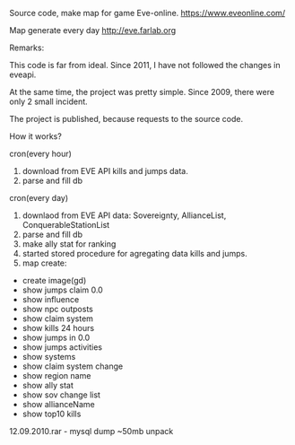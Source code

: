 Source code, make map for game Eve-online. https://www.eveonline.com/

Map generate every day http://eve.farlab.org


Remarks:

This code is far from ideal. Since 2011, I have not followed the changes in eveapi.

At the same time, the project was pretty simple. Since 2009, there were only 2 small incident.

The project is published, because requests to the source code.


How it works?

cron(every hour) 

1. download from EVE API kills and jumps data.
2. parse and fill db


cron(every day)

1. downlaod from EVE API data: Sovereignty, AllianceList, ConquerableStationList
2. parse and fill db
3. make ally stat for ranking
4. started stored procedure for agregating data kills and jumps.
5.  map create:
 + create image(gd)
 + show jumps claim 0.0
 + show influence
 + show npc outposts
 + show claim system
 + show kills 24 hours
 + show jumps in 0.0
 + show jumps activities
 + show systems
 + show claim system change
 + show region name
 + show ally stat
 + show sov change list
 + show allianceName
 + show top10 kills


12.09.2010.rar - mysql dump ~50mb unpack

